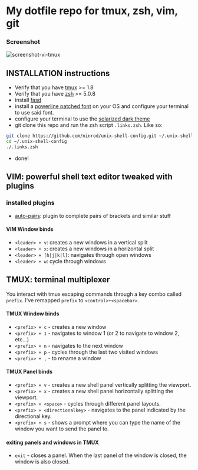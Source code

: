 # My dotfile repo for __tmux, zsh, vim, git__

### Screenshot
![screenshot-vi-tmux](https://raw.githubusercontent.com/ninrod/unix-shell-config/misc/images/screenshot.png)

## INSTALLATION instructions

* Verify that you have [tmux][tmux_link] >= 1.8
* Verify that you have [zsh][zsh_link] >= 5.0.8
* install [fasd][fasd_link]
* install a [powerline patched font][powerline_fonts] on your OS and configure your terminal to use said font.
* configure your terminal to use the [solarized dark theme][solarized_link]
* git clone this repo and run the zsh script `.links.zsh`. Like so:

```sh
git clone https://github.com/ninrod/unix-shell-config.git ~/.unix-shell-config
cd ~/.unix-shell-config
./.links.zsh
```
* done!

## VIM: powerful shell text editor tweaked with plugins

### installed plugins
* [auto-pairs][auto-pairs_link]: plugin to complete pairs of brackets and similar stuff

#### VIM Window binds

* `<leader> + v`: creates a new windows in a vertical split
* `<leader> + x`: creates a new windows in a horizontal split
* `<leader> + [h|j|k|l]`: navigates through open windows
* `<leader> + w`: cycle through windows

## TMUX: terminal multiplexer

You interact with tmux escaping commands through a key combo called `prefix`. I've remapped `prefix` to `<control>+<spacebar>`.

#### TMUX Window binds

 * `<prefix> + c` - creates a new window
 * `<prefix> + 1` - navigates to window 1 (or 2 to navigate to window 2, etc...)
 * `<prefix> + n` - navigates to the next window
 * `<prefix> + p` - cycles through the last two visited windows
 * `<prefix> + ,` - to rename a window

#### TMUX Panel binds

 * `<prefix> + v` - creates a new shell panel vertically splitting the viewport.
 * `<prefix> + x` - creates a new shell panel horizontally splitting the viewport.
 * `<prefix> + <space>` - cycles through different panel layouts.
 * `<prefix> + <directionalkey>` - navigates to the panel indicated by the directional key.
 * `<prefix> + s` - shows a prompt where you can type the name of the window you want to send the panel to.

#### exiting panels and windows in TMUX

 * `exit` - closes a panel. When the last panel of the window is closed, the window is also closed. 


[powerline_fonts]: <https://github.com/powerline/fonts.git> 
[fasd_link]: <https://github.com/clvv/fasd.git>
[tmux_link]: <https://github.com/tmux/tmux.git>
[zsh_link]: <https://github.com/zsh-users/zsh.git>
[solarized_link]: <https://github.com/altercation/solarized.git>

[auto-pairs_link]: <https://github.com/jiangmiao/auto-pairs.git>
